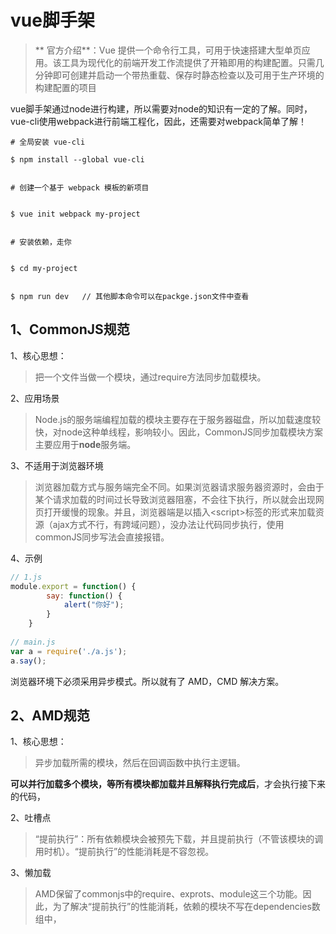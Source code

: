 # vue脚手架

> **        官方介绍**：Vue 提供一个命令行工具，可用于快速搭建大型单页应用。该工具为现代化的前端开发工作流提供了开箱即用的构建配置。只需几分钟即可创建并启动一个带热重载、保存时静态检查以及可用于生产环境的构建配置的项目

vue脚手架通过node进行构建，所以需要对node的知识有一定的了解。同时，vue-cli使用webpack进行前端工程化，因此，还需要对webpack简单了解！

```
# 全局安装 vue-cli
```

```
$ npm install --global vue-cli


# 创建一个基于 webpack 模板的新项目


$ vue init webpack my-project


# 安装依赖，走你


$ cd my-project


$ npm run dev   // 其他脚本命令可以在packge.json文件中查看
```

### 

### 

## 1、CommonJS规范

1、核心思想：

> 把一个文件当做一个模块，通过require方法同步加载模块。

2、应用场景

> Node.js的服务端编程加载的模块主要存在于服务器磁盘，所以加载速度较快，对node这种单线程，影响较小。因此，CommonJS同步加载模块方案主要应用于**node**服务端。

3、不适用于浏览器环境

> 浏览器加载方式与服务端完全不同。如果浏览器请求服务器资源时，会由于某个请求加载的时间过长导致浏览器阻塞，不会往下执行，所以就会出现网页打开缓慢的现象。并且，浏览器端是以插入&lt;script&gt;标签的形式来加载资源（ajax方式不行，有跨域问题），没办法让代码同步执行，使用commonJS同步写法会直接报错。

4、示例

```js
// 1.js
module.export = function() {
        say: function() {
            alert("你好");
        }
    }
    
// main.js
var a = require('./a.js');
a.say(); 
```

浏览器环境下必须采用异步模式。所以就有了 AMD，CMD 解决方案。



## 2、AMD规范

1、核心思想：

> 异步加载所需的模块，然后在回调函数中执行主逻辑。

**可以并行加载多个模块，等所有模块都加载并且解释执行完成后**，才会执行接下来的代码，

2、吐槽点

> “提前执行”：所有依赖模块会被预先下载，并且提前执行（不管该模块的调用时机）。“提前执行”的性能消耗是不容忽视。

3、懒加载

> AMD保留了commonjs中的require、exprots、module这三个功能。因此，为了解决“提前执行”的性能消耗，依赖的模块不写在dependencies数组中，



